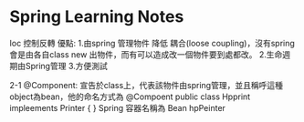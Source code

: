 ﻿# Spring Learning Notes
Ioc 控制反轉 優點:
1.由spring 管理物件 降低 耦合(loose coupling)，沒有spring 會是由各自class new 出物件，而有可以造成改一個物件要到處都改。
2.生命週期由Spring管理
3.方便測試

2-1
@Component: 宣告於class上，代表該物件由spring管理，並且稱呼這種object為bean，他的命名方式為
@Compoent
public class Hpprint impleements Printer {
}
Spring 容器名稱為 Bean hpPeinter
